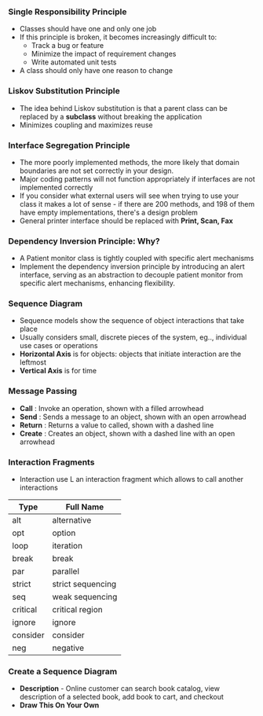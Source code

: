  
<h3>Single Responsibility Principle</h3>

- Classes should have one and only one job
- If this principle is broken, it becomes increasingly difficult to:
	- Track a bug or feature 
	- Minimize the impact of requirement changes
	- Write automated unit tests
- A class should only have one reason to change

<h3>Liskov Substitution Principle</h3>

- The idea behind Liskov substitution is that a parent class can be replaced by a <strong>subclass</strong> without breaking the application
- Minimizes coupling and maximizes reuse

<h3>Interface Segregation Principle</h3>

- The more poorly implemented methods, the more likely that domain boundaries are not set correctly in your design.
- Major coding patterns will not function appropriately if interfaces are not implemented correctly
- If you consider what external users will see when trying to use your class it makes a lot of sense - if there are 200 methods, and 198 of them have empty implementations, there's a design problem
- General printer interface should be replaced with <strong>Print, Scan, Fax</strong>

<h3>Dependency Inversion Principle: Why?</h3>

- A Patient monitor class is tightly coupled with specific alert mechanisms
- Implement the dependency inversion principle by introducing an alert interface, serving as an abstraction to decouple patient monitor from specific alert mechanisms, enhancing flexibility.

<h3>Sequence Diagram</h3>

- Sequence models show the sequence of object interactions that take place
- Usually considers small, discrete pieces of the system, eg.., individual use cases or operations
- **Horizontal Axis** is for objects: objects that initiate interaction are the leftmost
- **Vertical Axis** is for time

<h3>Message Passing</h3>

- **Call** : Invoke an operation, shown with a filled arrowhead
- **Send** : Sends a message to an object, shown with an open arrowhead
- **Return** : Returns a value to called, shown with a dashed line
- **Create** : Creates an object, shown with a dashed line with an open arrowhead

<h3>Interaction Fragments</h3>

- Interaction use L an interaction fragment which allows to call another interactions

Type|Full Name
-|-
alt|alternative
opt|option
loop|iteration
break|break
par|parallel
strict|strict sequencing
seq|weak sequencing
critical|critical region
ignore|ignore
consider|consider
neg|negative

<h3>Create a Sequence Diagram</h3>

- **Description** - Online customer can search book catalog, view description of a selected book, add book to cart, and checkout
- **Draw This On Your Own**

<h3></h3>




